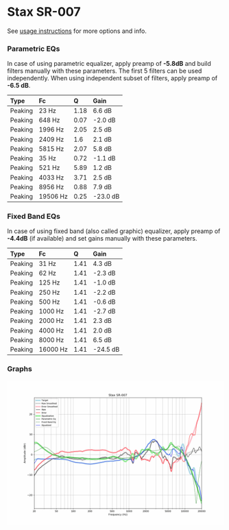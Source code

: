 # Stax SR-007
See [usage instructions](https://github.com/jaakkopasanen/AutoEq#usage) for more options and info.

### Parametric EQs
In case of using parametric equalizer, apply preamp of **-5.8dB** and build filters manually
with these parameters. The first 5 filters can be used independently.
When using independent subset of filters, apply preamp of **-6.5 dB**.

| Type    | Fc       |    Q | Gain     |
|:--------|:---------|:-----|:---------|
| Peaking | 23 Hz    | 1.18 | 6.6 dB   |
| Peaking | 648 Hz   | 0.07 | -2.0 dB  |
| Peaking | 1996 Hz  | 2.05 | 2.5 dB   |
| Peaking | 2409 Hz  | 1.6  | 2.1 dB   |
| Peaking | 5815 Hz  | 2.07 | 5.8 dB   |
| Peaking | 35 Hz    | 0.72 | -1.1 dB  |
| Peaking | 521 Hz   | 5.89 | 1.2 dB   |
| Peaking | 4033 Hz  | 3.71 | 2.5 dB   |
| Peaking | 8956 Hz  | 0.88 | 7.9 dB   |
| Peaking | 19506 Hz | 0.25 | -23.0 dB |

### Fixed Band EQs
In case of using fixed band (also called graphic) equalizer, apply preamp of **-4.4dB**
(if available) and set gains manually with these parameters.

| Type    | Fc       |    Q | Gain     |
|:--------|:---------|:-----|:---------|
| Peaking | 31 Hz    | 1.41 | 4.3 dB   |
| Peaking | 62 Hz    | 1.41 | -2.3 dB  |
| Peaking | 125 Hz   | 1.41 | -1.0 dB  |
| Peaking | 250 Hz   | 1.41 | -2.2 dB  |
| Peaking | 500 Hz   | 1.41 | -0.6 dB  |
| Peaking | 1000 Hz  | 1.41 | -2.7 dB  |
| Peaking | 2000 Hz  | 1.41 | 2.3 dB   |
| Peaking | 4000 Hz  | 1.41 | 2.0 dB   |
| Peaking | 8000 Hz  | 1.41 | 6.5 dB   |
| Peaking | 16000 Hz | 1.41 | -24.5 dB |

### Graphs
![](./Stax%20SR-007.png)